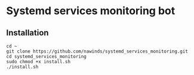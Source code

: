 # Systemd services monitoring bot
## Installation
```shell script
cd ~
git clone https://github.com/nawinds/systemd_services_monitoring.git
cd systemd_services_monitoring
sudo chmod +x install.sh
./install.sh
```